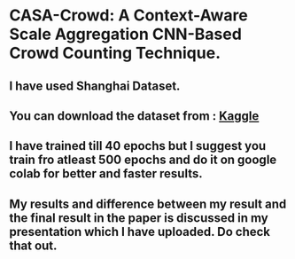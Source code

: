 # CASA-Crowd: A Context-Aware Scale Aggregation CNN-Based Crowd Counting Technique.

I have used Shanghai Dataset.
---
You can download the dataset from : [Kaggle](https://www.kaggle.com/tthien/shanghaitech-with-people-density-map)
---
<h2>I have trained till 40 epochs but I suggest you train fro atleast 500 epochs and do it on google colab for better and faster results.</h2>
<h2>My results and difference between my result and the final result in the paper is discussed in my presentation which I have uploaded. Do check that out.</h2>
